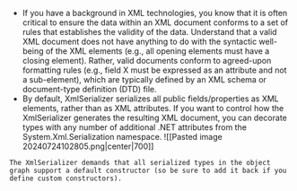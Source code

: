 - If you have a background in XML technologies, you know that it is often critical to ensure the data within an XML document conforms to a set of rules that establishes the validity of the data. Understand that a valid XML document does not have anything to do with the syntactic well-being of the XML elements (e.g., all opening elements must have a closing element). Rather, valid documents conform to agreed-upon formatting rules (e.g., field X must be expressed as an attribute and not a sub-element), which are typically defined by an XML schema or document-type definition (DTD) file.
- By default, XmlSerializer serializes all public fields/properties as XML elements, rather than as XML attributes. If you want to control how the XmlSerializer generates the resulting XML document, you can decorate types with any number of additional .NET attributes from the System.Xml.Serialization namespace.
![[Pasted image 20240724102805.png|center|700]]

```ad-note
The XmlSerializer demands that all serialized types in the object graph support a default constructor (so be sure to add it back if you define custom constructors).
```